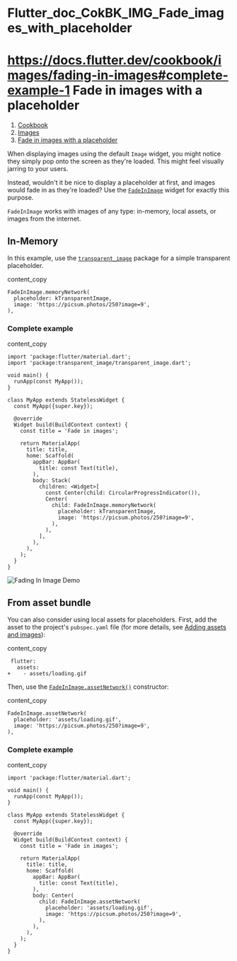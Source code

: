# Flutter_doc_CokBK_IMG_Fade_images_with_placeholder
 https://docs.flutter.dev/cookbook/images/fading-in-images#complete-example-1
Fade in images with a placeholder
=================================

1.  [Cookbook](https://docs.flutter.dev/cookbook)
2.  [Images](https://docs.flutter.dev/cookbook/images)
3.  [Fade in images with a placeholder](https://docs.flutter.dev/cookbook/images/fading-in-images)

When displaying images using the default `Image` widget, you might notice they simply pop onto the screen as they're loaded. This might feel visually jarring to your users.

Instead, wouldn't it be nice to display a placeholder at first, and images would fade in as they're loaded? Use the [`FadeInImage`](https://api.flutter.dev/flutter/widgets/FadeInImage-class.html) widget for exactly this purpose.

`FadeInImage` works with images of any type: in-memory, local assets, or images from the internet.

[](https://docs.flutter.dev/cookbook/images/fading-in-images#in-memory)In-Memory
--------------------------------------------------------------------------------

In this example, use the [`transparent_image`](https://pub.dev/packages/transparent_image) package for a simple transparent placeholder.

content_copy

```
FadeInImage.memoryNetwork(
  placeholder: kTransparentImage,
  image: 'https://picsum.photos/250?image=9',
),
```

### [](https://docs.flutter.dev/cookbook/images/fading-in-images#complete-example)Complete example

content_copy

```
import 'package:flutter/material.dart';
import 'package:transparent_image/transparent_image.dart';

void main() {
  runApp(const MyApp());
}

class MyApp extends StatelessWidget {
  const MyApp({super.key});

  @override
  Widget build(BuildContext context) {
    const title = 'Fade in images';

    return MaterialApp(
      title: title,
      home: Scaffold(
        appBar: AppBar(
          title: const Text(title),
        ),
        body: Stack(
          children: <Widget>[
            const Center(child: CircularProgressIndicator()),
            Center(
              child: FadeInImage.memoryNetwork(
                placeholder: kTransparentImage,
                image: 'https://picsum.photos/250?image=9',
              ),
            ),
          ],
        ),
      ),
    );
  }
}
```

![Fading In Image Demo](https://docs.flutter.dev/assets/images/docs/cookbook/fading-in-images.gif)

[](https://docs.flutter.dev/cookbook/images/fading-in-images#from-asset-bundle)From asset bundle
------------------------------------------------------------------------------------------------

You can also consider using local assets for placeholders. First, add the asset to the project's `pubspec.yaml` file (for more details, see [Adding assets and images](https://docs.flutter.dev/ui/assets/assets-and-images)):

content_copy

```
 flutter:
   assets:
+    - assets/loading.gif

```

Then, use the [`FadeInImage.assetNetwork()`](https://api.flutter.dev/flutter/widgets/FadeInImage/FadeInImage.assetNetwork.html) constructor:

content_copy

```
FadeInImage.assetNetwork(
  placeholder: 'assets/loading.gif',
  image: 'https://picsum.photos/250?image=9',
),
```

### [](https://docs.flutter.dev/cookbook/images/fading-in-images#complete-example-1)Complete example

content_copy

```
import 'package:flutter/material.dart';

void main() {
  runApp(const MyApp());
}

class MyApp extends StatelessWidget {
  const MyApp({super.key});

  @override
  Widget build(BuildContext context) {
    const title = 'Fade in images';

    return MaterialApp(
      title: title,
      home: Scaffold(
        appBar: AppBar(
          title: const Text(title),
        ),
        body: Center(
          child: FadeInImage.assetNetwork(
            placeholder: 'assets/loading.gif',
            image: 'https://picsum.photos/250?image=9',
          ),
        ),
      ),
    );
  }
}
```
